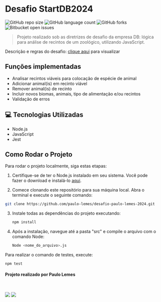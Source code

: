 # Desafio StartDB2024

![GitHub repo size](https://img.shields.io/github/repo-size/paulo-lemes/desafio-paulo-lemes-2024?style=for-the-badge)
![GitHub language count](https://img.shields.io/github/languages/count/paulo-lemes/desafio-paulo-lemes-2024?style=for-the-badge)
![GitHub forks](https://img.shields.io/github/forks/paulo-lemes/desafio-paulo-lemes-2024?style=for-the-badge)
![Bitbucket open issues](https://img.shields.io/bitbucket/issues/paulo-lemes/desafio-paulo-lemes-2024?style=for-the-badge)

> Projeto realizado sob as diretrizes de desafio da empresa DB: lógica para análise de recintos de um zoológico, utilizando JavaScript.

Descrição e regras do desafio: [clique aqui](INFO.md) para visualizar

## Funções implementadas

- Analisar recintos viáveis para colocação de espécie de animal
- Adicionar animal(is) em recinto viável
- Remover animal(is) de recinto
- Incluir novos biomas, animais, tipo de alimentação e/ou recintos
- Validação de erros

## 💻 Tecnologias Utilizadas

- Node.js
- JavaScript
- Jest

## Como Rodar o Projeto

Para rodar o projeto localmente, siga estas etapas:

1. Certifique-se de ter o Node.js instalado em seu sistema. Você pode fazer o download e instalá-lo [aqui](https://nodejs.org/).

2. Comece clonando este repositório para sua máquina local. Abra o terminal e execute o seguinte comando:

```bash
git clone https://github.com/paulo-lemes/desafio-paulo-lemes-2024.git
```

3. Instale todas as dependências do projeto executando:

   ```bash
   npm install
   ```

4. Após a instalação, navegue até a pasta "src" e compile o arquivo com o comando Node:

   ```bash
   Node <nome_do_arquivo>.js
   ```
   
Para realizar o comando de testes, execute:

   ```bash
   npm test
   ```

 
#### Projeto realizado por Paulo Lemes
<br/>
 
  <a href="https://www.linkedin.com/in/-paulolemes/" target="_blank"><img src="https://img.shields.io/badge/-LinkedIn-%230077B5?style=for-the-badge&logo=linkedin&logoColor=white" target="_blank"></a> 
  <a href = "mailto:paulo-lemes@live.com"><img src="https://img.shields.io/badge/-Email-%23333?style=for-the-badge&logo=gmail&logoColor=white" target="_blank"></a>
